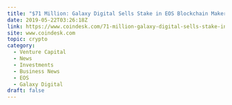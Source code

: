 ```yaml
---
title: "$71 Million: Galaxy Digital Sells Stake in EOS Blockchain Maker Block.One"
date: 2019-05-22T03:26:18Z
link: https://www.coindesk.com/71-million-galaxy-digital-sells-stake-in-eos-blockchain-maker-block-one?utm_medium=RSS&utm_source=hune
site: www.coindesk.com
topic: crypto
category:
  - Venture Capital
  - News
  - Investments
  - Business News
  - EOS
  - Galaxy Digital
draft: false
---
```

